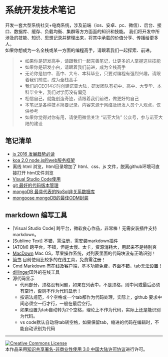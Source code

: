 # 系统开发技术笔记

开发一套大型系统社交+电商系统，涉及前端（ios、安卓、pc、微信）、后台、接口、数据库、缓存、负载均衡、集群等方方面面的知识和技能。
我们将开发中所涉及的技能、知识、思想记录并整理出来，将其中承载的价值分享、传播给更多人。   
如果你想成为一名全栈或某一方面的编程高手，请跟着我们一起探索、前进。

> * 如果你是研发高手，请跟我们一起完善笔记，让更多的人掌握这些技能
> * 如果你是研发小白，请跟着我们前进，成为全栈高手
> * 无论你是初中、高中、大专、本科毕业，只要对编程有强烈兴趣，请跟着我们前进，成为全栈高手
> * 我们的CEO14岁时创建诺亚大陆，研发团队有初中、高中、大专毕、本科毕业生，我们对学历没有偏见
> * 相信自己，就能创造奇迹，请跟着我们前进，做更好的自己
> * 本笔记是各种技术简要记录，内容来源于网络及研发人员个人观点，仅供参考
> * 如果你觉得对你有用，请使用微信关注 “诺亚大陆” 公众号，参与诺亚大陆的建设

## 笔记清单

- [js 2016 发展趋势必读](https://github.com/nydl/devnote/blob/master/js2016.md)
- [koa 2.0 node.js的web服务框架](https://github.com/nydl/devnote/blob/master/koa.md)
- 离线 html 浏览，html目录增加了 html、css、js 文件，脱离github环境可直接打开 html文件浏览
- [Visual Studio Code使用](https://github.com/nydl/devnote/blob/master/vscode.md)
- [git 最好的代码版本管理](https://github.com/nydl/devnote/blob/master/git.md)
- [mongoDB 最具代表的NoSql非关系数据库](https://github.com/nydl/devnote/blob/master/mongoDB.md)
- [mongoose mongoDB的最佳ODM封装](https://github.com/nydl/devnote/blob/master/mongoose.md)

## markdown 编写工具

- [Visual Studio Code] 跨平台，微软良心作品，非常棒！无需安装插件支持markdown。
- [Sublime Text] 不错，需注册，需安装markdown插件
- [ATOM] 跨平台，不错，但是太慢、太卡，资源消耗大，用起来不是特别爽
- [MacDown](http://macdown.uranusjr.com) Mac OS，苹果操作系统，对列表里面的代码块没有正确识别！
- [简书](http://www.jianshu.com) 目前使用比较多的在线工具，免费需注册！
- [Cmd Markdown](https://www.zybuluo.com/mdeditor) 有在线及客户端，基本功能免费，界面不错，tab无法设置！
- [dillinger](http://dillinger.io)国外的在线工具
- 源代码显示
  - 代码部分，顶格没有问题，如果在列表中，不是顶格，则中间或最后必须有空行，否则不作为代码显示！  
  - 按语法规范，4个空格或一个tab都作为代码处理，实际上，github 要求中间必须空一行才行，一般在最后空行。
  - 如果设置为tab自动转为2个空格，理论上不作为代码，实际上还是能识别为代码。
  - vs code默认自动将tab转空格，如果保留tab，缩进的代码在编辑时，不能自动识别为代码


---
<a rel="license" href="http://creativecommons.org/licenses/by-nc/3.0/cn/">
<img alt="Creative Commons License" style="border-width:0" src="http://i.creativecommons.org/l/by-nc/3.0/cn/88x31.png" />
</a></br>本作品采用<a rel="license" href="http://creativecommons.org/licenses/by-nc/3.0/cn/">知识共享署名-非商业性使用 3.0 中国大陆许可协议</a>进行许可。 
